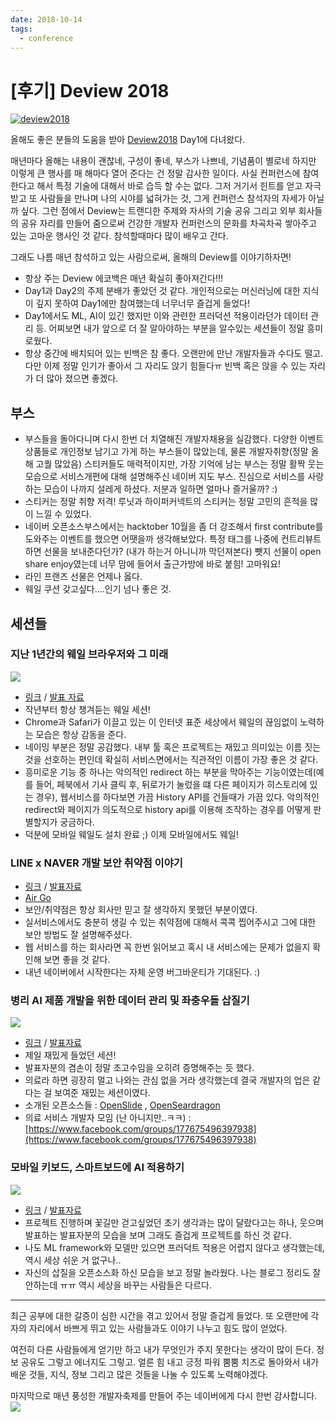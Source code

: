 ```yaml
---
date: 2018-10-14
tags:
  - conference
---
```


# [후기] Deview 2018

[![deview2018](/images/deview2018/deview_2018_4.JPG)](/images/deview2018/deview_2018_4.JPG)

올해도 좋은 분들의 도움을 받아 [Deview2018](https://deview.kr/2018) Day1에 다녀왔다.

매년마다 올해는 내용이 괜찮네, 구성이 좋네, 부스가 나쁘네, 기념품이 별로네 하지만 이렇게 큰 행사를 매 해마다 열어 준다는 건 정말 감사한 일이다. 사실 컨퍼런스에 참여한다고 해서 특정 기술에 대해서 바로 습득 할 수는 없다. 그저 거기서 힌트를 얻고 자극 받고 또 사람들을 만나며 나의 시야를 넓혀가는 것, 그게 컨퍼런스 참석자의 자세가 아닐까 싶다. 그런 점에서 Deview는 트랜디한 주제와 자사의 기술 공유 그리고 외부 회사들의 공유 자리를 만들어 줌으로써 건강한 개발자 컨퍼런스의 문화를 차곡차곡 쌓아주고 있는 고마운 행사인 것 같다. 참석할때마다 많이 배우고 간다. 

그래도 나름 매년 참석하고 있는 사람으로써, 올해의 Deview를 이야기하자면! 

- 항상 주는 Deview 에코백은 매년 확실히 좋아져간다!!!
- Day1과 Day2의 주제 분배가 좋았던 것 같다. 개인적으로는 머신러닝에 대한 지식이 깊지 못하여 Day1에만 참여했는데 너무너무 즐겁게 들었다!
- Day1에서도 ML, AI이 있긴 했지만 이와 관련한 프러덕션 적용이라던가 데이터 관리 등. 어찌보면 내가 앞으로 더 잘 알아야하는 부분을 알수있는 세션들이 정말 흥미로웠다.
- 항상 중간에 배치되어 있는 빈백은 참 좋다. 오랜만에 만난 개발자들과 수다도 떨고. 다만 이제 정말 인기가 좋아서 그 자리도 앉기 힘들다ㅠ 빈백 혹은 앉을 수 있는 자리가 더 많아 졌으면 좋겠다. 

## 부스

- 부스들을 돌아다니며 다시 한번 더 치열해진 개발자채용을 실감했다. 다양한 이벤트 상품들로 개인정보 남기고 가게 하는 부스들이 많았는데, 물론 개발자취향(정말 올해 고퀄 많았음) 스티커들도 매력적이지만, 가장 기억에 남는 부스는 정말 활짝 웃는 모습으로 서비스개편에 대해 설명해주신 네이버 지도 부스. 진심으로 서비스를 사랑하는 모습이 나까지 설레게 하셨다. 저분과 일하면 얼마나 즐거울까? :)
- 스티커는 정말 취향 저격! 루닛과 하이퍼커넥트의 스티커는 정말 고민의 흔적을 많이 느낄 수 있었다.
- 네이버 오픈소스부스에서는 hacktober 10월을 좀 더 강조해서 first contribute를 도와주는 이벤트를 했으면 어땟을까 생각해보았다. 특정 태그를 나중에 컨트리뷰트 하면 선물을 보내준다던가? (내가 하는거 아니니까 막던져본다) 뺏지 선물이 open share enjoy였는데 너무 맘에 들어서 출근가방에 바로 붙힘! 고마워요!
- 라인 프랜즈 선물은 언제나 옳다. 
- 웨일 쿠션 갖고싶다....인기 넘나 좋은 것.

## 세션들

### 지난 1년간의 웨일 브라우저와 그 미래 
![](@assets/20181014/deview2018_1.jpg)

- [링크](https://deview.kr/2018/schedule/260) / [발표 자료](https://www.slideshare.net/deview/141-1-119007334)
- 작년부터 항상 챙겨듣는 웨일 세션!
- Chrome과 Safari가 이끌고 있는 이 인터넷 표준 세상에서 웨일의 끊임없이 노력하는 모습은 항상 감동을 준다.
- 네이밍 부분은 정말 공감했다. 내부 툴 혹은 프로젝트는 재밌고 의미있는 이름 짓는 것을 선호하는 편인데 확실히 서비스면에서는 직관적인 이름이 가장 좋은 것 같다. 
- 흥미로운 기능 중 하나는 악의적인 redirect 하는 부분을 막아주는 기능이였는데(예를 들어, 페북에서 기사 클릭 후, 뒤로가기 눌렀을 떄 다른 페이지가 히스토리에 있는 경우), 웹서비스를 하다보면 가끔 History API를 건들때가 가끔 있다. 악의적인 redirect와 페이지가 의도적으로 history api를 이용해 조작하는 경우를 어떻게 판별할지가 궁금하다.  
- 덕분에 모바일 웨일도 설치 완료 ;) 이제 모바일에서도 웨일! 

### LINE x NAVER 개발 보안 취약점 이야기 

- [링크](https://deview.kr/2018/schedule/249) / [발표자료](https://www.slideshare.net/deview/113linexnaver) 
- [Air Go](https://air.line.me/air/product#tab_airgo)
- 보안/취약점은 항상 회사만 믿고 잘 생각하지 못했던 부분이였다.
- 실서비스에서도 충분히 생길 수 있는 취약점에 대해서 콕콕 찝어주시고 그에 대한 보안 방법도 잘 설명해주셨다. 
- 웹 서비스를 하는 회사라면 꼭 한번 읽어보고 혹시 내 서비스에는 문제가 없을지 확인해 보면 좋을 것 같다. 
- 내년 네이버에서 시작한다는 자체 운영 버그바운티가 기대된다. :) 

### 병리 AI 제품 개발을 위한 데이터 관리 및 좌충우돌 삽질기
![](@assets/20181014/deview2018_5.jpg)

- [링크](https://deview.kr/2018/schedule/226) / [발표자료](https://www.slideshare.net/deview/134-ai-product)
- 제일 재밌게 들었던 세션!
- 발표자분의 겸손이 정말 초고수임을 오히려 증명해주는 듯 했다. 
- 의료라 하면 굉장히 멀고 나와는 관심 없을 거라 생각했는데 결국 개발자의 업은 같다는 걸 보여준 재밌는 세션이였다. 
- 소개된 오픈소스들 : [OpenSlide](https://openslide.org/) , [OpenSeardragon](https://openseadragon.github.io/) 
- 의료 서비스 개발자 모임 (난 아니지만..ㅋㅋ) : [https://www.facebook.com/groups/177675496397938](https://www.facebook.com/groups/177675496397938) 

### 모바일 키보드, 스마트보드에 AI 적용하기
![](@assets/20181014/deview2018_6.jpg)

- [링크](https://deview.kr/2018/schedule/230) / [발표자료](https://www.slideshare.net/deview/135-ai)
- 프로젝트 진행하며 꽃길만 걷고싶었던 초기 생각과는 많이 달랐다고는 하나, 웃으며 발표하는 발표자분의 모습을 보며 그래도 즐겁게 프로젝트를 하신 것 같다. 
- 나도 ML framework와 모델만 있으면 프러덕트 적용은 어렵지 않다고 생각했는데, 역시 세상 쉬운 거 없구나..
- 자신의 삽질을 오픈소스화 하신 모습을 보고 정말 놀라웠다. 나는 블로그 정리도 잘 안하는데 ㅠㅠ 역시 세상을 바꾸는 사람들은 다르다. 

*** 

최근 공부에 대한 갈증이 심한 시간을 겪고 있어서 정말 즐겁게 들었다. 또 오랜만에 각자의 자리에서 바쁘게 뛰고 있는 사람들과도 이야기 나누고 힘도 많이 얻었다. 

여전히 다른 사람들에게 얻기만 하고 내가 무엇인가 주지 못한다는 생각이 많이 든다. 정보 공유도 그렇고 에너지도 그렇고. 얼른 힘 내고 긍정 파워 뿜뿜 치즈로 돌아와서 내가 배운 것들, 지식, 정보 그리고 많은 것들을 나눌 수 있도록 노력해야겠다. 

마지막으로 매년 풍성한 개발자축제를 만들어 주는 네이버에게 다시 한번 감사합니다.
![](@assets/20181014/deview2018_3.jpg)


